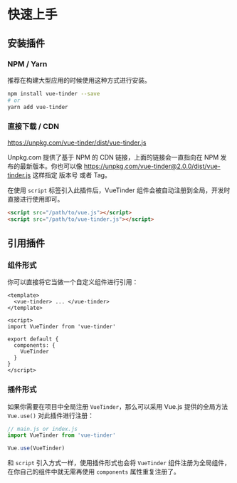 # 快速上手

<!-- > 教程中的案例代码将使用 ES2015 来编写。 -->

<!-- 此教程直接引用script，单文件组件使用方法类似，只是不需要v-cloak指令了，需要注意的是 `.v-tinder` 在组件中为scoped，属性选择器优先级较高，默认样式有 `position: relative` ，如需修改，建议用跟高优先级的选择器覆盖（如.vue-tinder前加 `id选择器` ）。本组件DEMO如下：

?> 本 DEMO 的图片素材使用 [BING 美图](http://bing.plmeizi.com/) -->

## 安装插件

### NPM / Yarn
推荐在构建大型应用的时候使用这种方式进行安装。

```bash
npm install vue-tinder --save
# or
yarn add vue-tinder
```

### 直接下载 / CDN

https://unpkg.com/vue-tinder/dist/vue-tinder.js

Unpkg.com 提供了基于 NPM 的 CDN 链接，上面的链接会一直指向在 NPM 发布的最新版本。你也可以像 https://unpkg.com/vue-tinder@2.0.0/dist/vue-tinder.js 这样指定 版本号 或者 Tag。

在使用 `script` 标签引入此插件后，VueTinder 组件会被自动注册到全局，开发时直接进行使用即可。

```html
<script src="/path/to/vue.js"></script>
<script src="/path/to/vue-tinder.js"></script>
```

## 引用插件

### 组件形式

你可以直接将它当做一个自定义组件进行引用：

``` vue
<template>
  <vue-tinder> ... </vue-tinder>
</template>

<script>
import VueTinder from 'vue-tinder'

export default {
  components: {
    VueTinder
  }
}
</script>
```

### 插件形式

如果你需要在项目中全局注册 `VueTinder`，那么可以采用 Vue.js 提供的全局方法 `Vue.use()` 对此插件进行注册：

``` js
// main.js or index.js
import VueTinder from 'vue-tinder'

Vue.use(VueTinder)
```

和 `script` 引入方式一样，使用插件形式也会将 `VueTinder` 组件注册为全局组件，在你自己的组件中就无需再使用 `components` 属性重复注册了。


<!-- <iframe width="100%" height="667" src="//jsfiddle.net/JohnnyDan/z9ev725e/21/embedded/result,html,css,js" allowpaymentrequest allowfullscreen="allowfullscreen" frameborder="0"></iframe>

* 参考：
  * [v-cloak](https://cn.vuejs.org/v2/api/#v-cloak) -->
